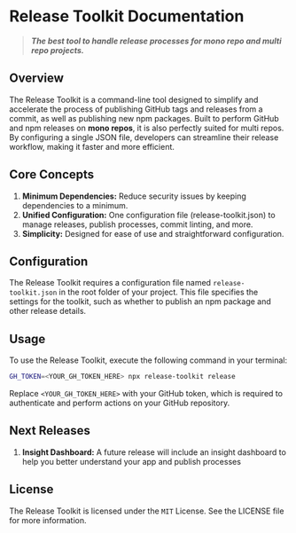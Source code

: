 # Release Toolkit Documentation
> ***The best tool to handle release processes for mono repo and multi repo projects.***  

## Overview
The Release Toolkit is a command-line tool designed to simplify and accelerate the process of publishing GitHub tags and releases from a commit, as well as publishing new npm packages.
Built to perform GitHub and npm releases on **mono repos**, it is also perfectly suited for multi repos.
By configuring a single JSON file, developers can streamline their release workflow, making it faster and more efficient.


## Core Concepts
1. **Minimum Dependencies:** Reduce security issues by keeping dependencies to a minimum.
2. **Unified Configuration:** One configuration file (release-toolkit.json) to manage releases, publish processes, commit linting, and more.
3. **Simplicity:** Designed for ease of use and straightforward configuration.


## Configuration
The Release Toolkit requires a configuration file named `release-toolkit.json` in the root folder of your project.
This file specifies the settings for the toolkit, such as whether to publish an npm package and other release details.

## Usage
To use the Release Toolkit, execute the following command in your terminal:

```bash
GH_TOKEN=<YOUR_GH_TOKEN_HERE> npx release-toolkit release
```
Replace `<YOUR_GH_TOKEN_HERE>` with your GitHub token, which is required to authenticate and perform actions on your GitHub repository.

## Next Releases
1. **Insight Dashboard:** A future release will include an insight dashboard to help you better understand your app and publish processes

## License
The Release Toolkit is licensed under the `MIT` License. See the LICENSE file for more information.